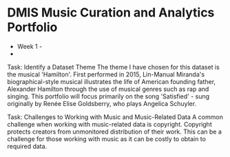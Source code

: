 # DMIS Music Curation and Analytics Portfolio
- Week 1 -
- 
Task: Identify a Dataset Theme
The theme I have chosen for this dataset is the musical 'Hamilton'. First performed in 2015, Lin-Manual Miranda's biographical-style musical illustrates the life of American founding father, Alexander Hamilton through the use of musical genres such as rap and singing. This portfolio will focus primarily on the song 'Satisfied' - sung originally by Renée Elise Goldsberry, who plays Angelica Schuyler.

Task: Challenges to Working with Music and Music-Related Data
A common challenge when working with music-related data is copyright. Copyright protects creators from unmonitored distribution of their work. This can be a challenge for those working with music as it can be costly to obtain to required data.
